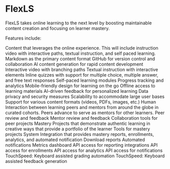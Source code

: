 # FlexLS

FlexLS takes online learning to the next level by boosting maintainable content creation and focusing on learner mastery.


Features include:

Content that leverages the online experience. This will include instruction video with interactive paths, textual instruction, and self paced learning.
Markdown as the primary content format
GitHub for version control and collaboration
AI content generation for rapid content development
Interactive video with branching paths
Textual instruction with interactive elements
Inline quizzes with support for multiple choice, multiple answer, and free text responses
Self-paced learning modules
Progress tracking and analytics
Mobile-friendly design for learning on the go
Offline access to learning materials
AI-driven feedback for personalized learning
Data privacy and security measures
Scalability to accommodate large user bases
Support for various content formats (videos, PDFs, images, etc.)
 Human Interaction between learning peers and mentors from around the globe in curated cohorts. Peers advance to serve as mentors for other learners.
Peer review and feedback
Mentor review and feedback
Collaboration tools for peer projects
 Mastery Projects that demonstrate authentic learning in creative ways that provide a portfolio of the learner
Tools for mastery projects
 System Integration that provides mastery reports, enrollments, analytics, and automated notification
Download reports
Automated notifications
Metrics dashboard
API access for reporting integrations
API access for enrollments
API access for analytics
API access for notifications
TouchSpeed: Keyboard assisted grading automation
TouchSpeed: Keyboard assisted feedback generation
